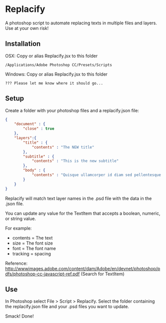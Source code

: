 Replacify
=========

A photoshop script to automate replacing texts in multiple files and layers. Use at your own risk!


## Installation

OSX: Copy or alias Replacify.jsx to this folder
```
/Applications/Adobe Photoshop CC/Presets/Scripts
```

Windows: Copy or alias Replacify.jsx to this folder
```
??? Please let me know where it should go...
```

## Setup
Create a folder with your photoshop files and a replacify.json file:

```json
{
	"document" : {
		"close" : true
	},
	"layers":{
		"title" : {
			"contents" : "The NEW title"
		}, 
		"subtitle" : {
			"contents" : "This is the new subtitle"
		}, 
		"body" : {
			"contents" : "Quisque ullamcorper id diam sed pellentesque. Nunc lobortis fermentum aliquet. Nulla non suscipit erat. Proin auctor, massa id vulputate convallis, nisi dolor auctor est, sed posuere elit lorem sit amet tellus. Mauris ipsum metus, sagittis eget molestie at, tristique non nunc. Sed bibendum, tellus a aliquet ullamcorper, tellus dui placerat mi, sed gravida mi elit non dolor. Duis cursus mi eu vulputate accumsan."
		}
	}
}
```

Replacify will match text layer names in the .psd file with the data in the .json file.

You can update any value for the TextItem that accepts a boolean, numeric, or string value.

For example:
- contents = The text
- size = The font size
- font = The font name
- tracking = spacing

Reference: http://wwwimages.adobe.com/content/dam/Adobe/en/devnet/photoshop/pdfs/photoshop-cc-javascript-ref.pdf
(Search for TextItem)

## Use

In Photoshop select File > Script > Replacify. Select the folder containing the replacify.json file and your .psd files you want to update.

Smack! Done!
